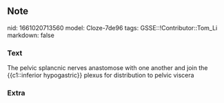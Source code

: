 ## Note
nid: 1661020713560
model: Cloze-7de96
tags: GSSE::!Contributor::Tom_Li
markdown: false

### Text
<div>
  The pelvic splancnic nerves anastomose with one another and join
  the {{c1::inferior hypogastric}} plexus for distribution to
  pelvic viscera
</div>

### Extra

